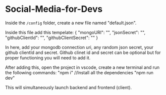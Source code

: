 # Social-Media-for-Devs

Inside the `/config` folder, create a new file named "default.json".

Inside this file add this tempelate:
{
  "mongoURI": "",
  "jsonSecret": "",
  "githubClientId": "",
  "githubClientSecret": ""
}

In here, add your mongodb connection uri, any random json secret, your github clientId and secret. Github clinet id and secret can be optional but for proper functioning you will need to add it.

After adding this, open the project in vscode, create a new terminal and run the following commands:
"npm i" //Install all the dependencies
"npm run dev"

This will simultaneously launch backend and frontend (client).
